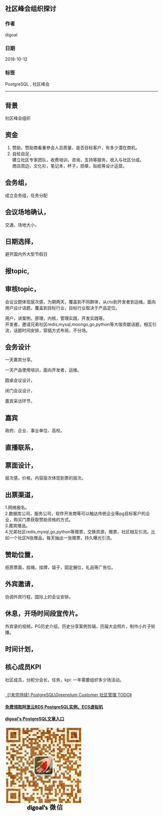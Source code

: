 ## 社区峰会组织探讨    
                                                             
### 作者                                                             
digoal                                                             
                                                             
### 日期                                                             
2018-10-12                                                           
                                                             
### 标签                                                             
PostgreSQL , 社区峰会      
                                                             
----                                                             
                                                             
## 背景      
社区峰会组织  
  
## 资金  
1. 赞助，赞助商看重参会人员质量，是否目标客户，有多少潜在商机。  
2. 自给自足，  
建立社区专家团队，收费培训，咨询，支持等服务，收入与社区分成。  
商店周边，文化衫，笔记本，杯子，勋章，贴纸等设计运营。  
  
## 会务组，   
成立会务组，任务分配  
  
## 会议场地确认，  
交通，场地大小，  
  
## 日期选择，  
避开国内外大型节假日  
  
## 报topic,   
  
## 审核topic，  
会议议题体现层次感，为期两天，覆盖到不同群体，从cto到开发者到运维。面向用户设计话题，覆盖到目标行业，目标行业取决于产品定位。  
  
用户，讲案例，原理，内核，管理实践，开发实践等。  
开发者，邀请兄弟社区redis,mysql,moongo,go,python等大咖贡献话题，相互引流，话题时间安排，穿插方式布局，不分场。  
  
## 会务设计  
一天嘉宾分享。  
  
一天产品使用培训，面向开发者，运维。  
  
圆桌会议设计，  
  
闭门会议设计，  
  
嘉宾采访环节，  
  
## 嘉宾
政府、企业、事业单位、高校。  
  
## 直播联系，  
  
  
## 票面设计，  
层次感，价格，内容层次体现到票的层次。  
  
## 出票渠道，  
1.网络报名。  
2.数据库公司，服务公司，软件开发商等可以触达传统企业等pg目标客户的企业，购买门票获取赞助资格的方式。  
3.嘉宾赠品。  
4.兄弟社区redis,mysql,go,python等赠票，交换资源，赠票，社区相互引流。比如一个社区N张赠品，每天抽出一张赠票，持久曝光引流。  
  
## 赞助位置，  
纸质票面，挂绳，挂牌，袋子，固定展位，礼品等广告位。  
  
## 外宾邀请，  
协调外宾行程，国际上的会议安排。  
  
## 休息，开场时间段宣传片。  
外宾录的视频，PG历史介绍，历史分享案例剪辑，历届大会照片，制作小片子轮播。  
  
## 时间计划，  
  
  
## 核心成员KPI  
社区成员，分舵分会长，任务，kpi: 一年需要组织多少场活动。    
  
##   
[《[未完待续] PostgreSQL\Greenplum Customer 社区管理 TODO》](../201710/20171017_05.md)    
  
  
  
  
  
  
  
  
  
  
#### [免费领取阿里云RDS PostgreSQL实例、ECS虚拟机](https://free.aliyun.com/ "57258f76c37864c6e6d23383d05714ea")
  
  
#### [digoal's PostgreSQL文章入口](https://github.com/digoal/blog/blob/master/README.md "22709685feb7cab07d30f30387f0a9ae")
  
  
![digoal's weixin](../pic/digoal_weixin.jpg "f7ad92eeba24523fd47a6e1a0e691b59")
  
  
  
  
  
  
  
